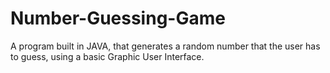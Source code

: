 # Number-Guessing-Game
A program built in JAVA, that generates a random number that the user has to guess, using a basic Graphic User Interface.
